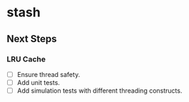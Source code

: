 # stash

## Next Steps

### LRU Cache

- [ ] Ensure thread safety.
- [ ] Add unit tests.
- [ ] Add simulation tests with different threading constructs.